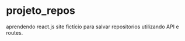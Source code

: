 # projeto_repos
aprendendo react.js
site fictício para salvar repositorios utilizando API e routes.
